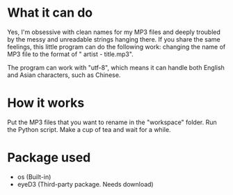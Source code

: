 # What it can do

Yes, I'm obsessive with clean names for my MP3 files and deeply troubled by the messy and unreadable strings hanging there. If you share the same feelings, this little program can do the following work: changing the name of MP3 file to the format of " artist - title.mp3".

The program can work with "utf-8", which means it can handle both English and Asian characters, such as Chinese.


# How it works

Put the MP3 files that you want to rename in the "workspace" folder. Run the Python script. Make a cup of tea and wait for a while.


# Package used

* os (Built-in)
* eyeD3 (Third-party package. Needs download)